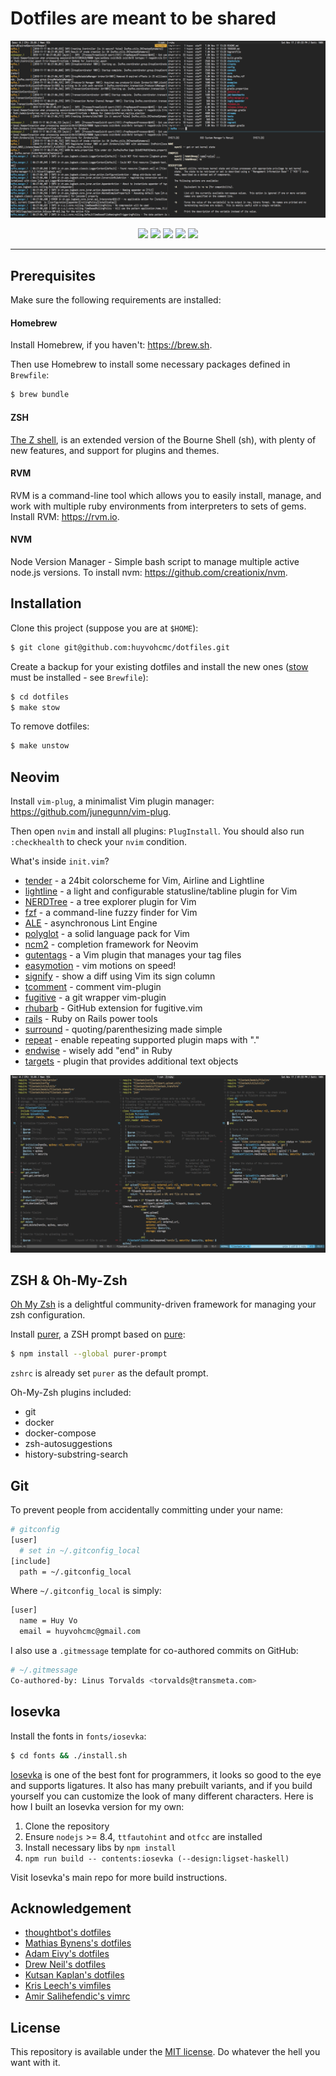 # Dotfiles are meant to be shared

![zsh](screenshot/zsh.png)
<p align='center'>
<img src='https://img.shields.io/badge/built%20for-hackers-ff69b4.svg?logo=dependabot'>
<img src='https://img.shields.io/badge/pretty-awesome-yellow.svg?logo=sourcegraph'>
<img src='https://img.shields.io/badge/compatibility-betamax-red.svg?logo=docker'>
<img src='https://img.shields.io/badge/makes%20people-smile-blue.svg?logo=travis'>
<img src='https://img.shields.io/badge/PRs-welcome-brightgreen.svg?logo=lgtm'>
</p>

-----

## Prerequisites

Make sure the following requirements are installed:

#### Homebrew

Install Homebrew, if you haven't: https://brew.sh.

Then use Homebrew to install some necessary packages defined in `Brewfile`:

```bash
$ brew bundle
```

#### ZSH

[The Z shell](https://github.com/robbyrussell/oh-my-zsh/wiki/Installing-ZSH), is an extended version of the Bourne Shell (sh), with plenty of new features, and support for plugins and themes.

#### RVM

RVM is a command-line tool which allows you to easily install, manage, and work with multiple ruby environments from interpreters to sets of gems. Install RVM: https://rvm.io.

#### NVM

Node Version Manager - Simple bash script to manage multiple active node.js versions. To install nvm: https://github.com/creationix/nvm.

## Installation

Clone this project (suppose you are at `$HOME`):

```bash
$ git clone git@github.com:huyvohcmc/dotfiles.git
```

Create a backup for your existing dotfiles and install the new ones ([stow](https://www.gnu.org/software/stow/) must be installed - see `Brewfile`):

```bash
$ cd dotfiles
$ make stow
```

To remove dotfiles:

```bash
$ make unstow
```

## Neovim

Install `vim-plug`, a minimalist Vim plugin manager: https://github.com/junegunn/vim-plug.

Then open `nvim` and install all plugins: `PlugInstall`. You should also run `:checkhealth` to check your `nvim` condition.

What's inside `init.vim`?

- [tender](https://github.com/jacoborus/tender.vim) - a 24bit colorscheme for Vim, Airline and Lightline
- [lightline](https://github.com/itchyny/lightline.vim) - a light and configurable statusline/tabline plugin for Vim
- [NERDTree](https://github.com/scrooloose/nerdtree) - a tree explorer plugin for Vim
- [fzf](https://github.com/junegunn/fzf.vim) - a command-line fuzzy finder for Vim
- [ALE](https://github.com/w0rp/ale) - asynchronous Lint Engine
- [polyglot](https://github.com/sheerun/vim-polyglot) - a solid language pack for Vim
- [ncm2](https://github.com/ncm2/ncm2) - completion framework for Neovim
- [gutentags](https://github.com/ludovicchabant/vim-gutentags) - a Vim plugin that manages your tag files
- [easymotion](https://github.com/easymotion/vim-easymotion) - vim motions on speed!
- [signify](https://github.com/mhinz/vim-signify) - show a diff using Vim its sign column
- [tcomment](https://github.com/tomtom/tcomment_vim) - comment vim-plugin
- [fugitive](https://github.com/tpope/vim-fugitive) - a git wrapper vim-plugin
- [rhubarb](https://github.com/tpope/vim-rhubarb) - GitHub extension for fugitive.vim
- [rails](https://github.com/tpope/vim-rails) - Ruby on Rails power tools
- [surround](https://github.com/tpope/vim-surround) - quoting/parenthesizing made simple
- [repeat](https://github.com/tpope/vim-repeat) - enable repeating supported plugin maps with "."
- [endwise](https://github.com/tpope/vim-endwise) - wisely add "end" in Ruby
- [targets](https://github.com/wellle/targets.vim) - plugin that provides additional text objects

![nvim](screenshot/nvim.png)

## ZSH & Oh-My-Zsh

[Oh My Zsh](https://github.com/robbyrussell/oh-my-zsh) is a delightful community-driven framework for managing your zsh configuration.

Install [purer](https://github.com/DFurnes/purer), a ZSH prompt based on [pure](https://github.com/sindresorhus/pure):

```bash
$ npm install --global purer-prompt
```

`zshrc` is already set `purer` as the default prompt.

Oh-My-Zsh plugins included:

- git
- docker
- docker-compose
- zsh-autosuggestions
- history-substring-search

## Git

To prevent people from accidentally committing under your name:

```bash
# gitconfig
[user]
  # set in ~/.gitconfig_local
[include]
  path = ~/.gitconfig_local
```

Where `~/.gitconfig_local` is simply:

```bash
[user]
  name = Huy Vo
  email = huyvohcmc@gmail.com
```

I also use a `.gitmessage` template for co-authored commits on GitHub:

```bash
# ~/.gitmessage
Co-authored-by: Linus Torvalds <torvalds@transmeta.com>
```

## Iosevka

Install the fonts in `fonts/iosevka`:

```bash
$ cd fonts && ./install.sh
```

[Iosevka](https://github.com/be5invis/Iosevka) is one of the best font for programmers, it looks so good to the eye and supports ligatures. It also has many prebuilt variants, and if you build yourself you can customize the look of many different characters. Here is how I built an Iosevka version for my own:

1. Clone the repository
2. Ensure `nodejs` >= 8.4, `ttfautohint` and `otfcc` are installed
3. Install necessary libs by `npm install`
4. `npm run build -- contents:iosevka (--design:ligset-haskell)`

Visit Iosevka's main repo for more build instructions.

## Acknowledgement

- [thoughtbot's dotfiles](https://github.com/thoughtbot/dotfiles)
- [Mathias Bynens's dotfiles](https://github.com/mathiasbynens/dotfiles)
- [Adam Eivy's dotfiles](https://github.com/atomantic/dotfiles)
- [Drew Neil's dotfiles](https://github.com/nelstrom/dotfiles)
- [Kutsan Kaplan's dotfiles](https://github.com/kutsan/dotfiles)
- [Kris Leech's vimfiles](https://github.com/krisleech/vimfiles)
- [Amir Salihefendic's vimrc](https://github.com/amix/vimrc)

## License

This repository is available under the [MIT license](LICENSE). Do whatever the hell you want with it.
